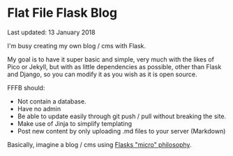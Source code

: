 # Flat File Flask Blog

Last updated: 13 January 2018

I'm busy creating my own blog / cms with Flask.

My goal is to have it super basic and simple, very much with the likes of Pico or Jekyll, but with as little dependencies as possible, other than Flask and Django, so you can modify it as you wish as it is open source.

FFFB should:

 - Not contain a database.
 - Have no admin
 -	Be able to update easily through git push / pull without breaking the site.
 -	Make use of Jinja to simplify templating
 -	Post new content by only uploading .md files to your server (Markdown)

Basically, imagine a blog / cms using [Flasks "micro" philosophy](http://flask.pocoo.org/docs/0.12/foreword/#what-does-micro-mean).


